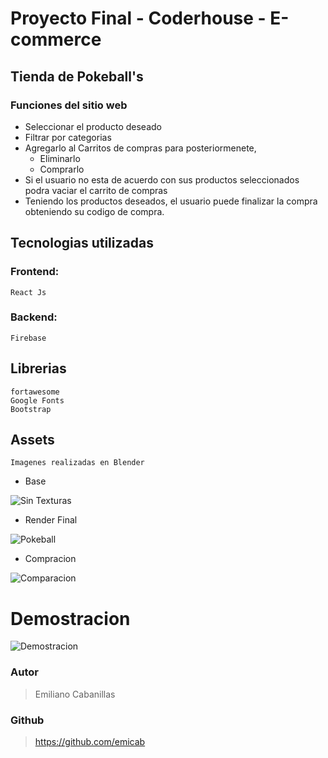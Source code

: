 # Proyecto Final - Coderhouse - E-commerce

## Tienda de Pokeball's
### Funciones del sitio web
- Seleccionar el producto deseado
- Filtrar por categorias
- Agregarlo al Carritos de compras para posteriormenete,
    - Eliminarlo
    - Comprarlo
- Si el usuario no esta de acuerdo con sus productos seleccionados podra vaciar el carrito de compras
- Teniendo los productos deseados, el usuario puede finalizar la compra obteniendo su codigo de compra.

## Tecnologias utilizadas
### Frontend:
    React Js
### Backend:
    Firebase

## Librerias
    fortawesome
    Google Fonts
    Bootstrap

## Assets
    Imagenes realizadas en Blender

- Base

![Sin Texturas](https://firebasestorage.googleapis.com/v0/b/bbdd-poketienda.appspot.com/o/pokeball%20400%20st.png?alt=media&token=a882ae7c-90e8-4dee-993c-1571a1f6fdda)

- Render Final

![Pokeball](https://firebasestorage.googleapis.com/v0/b/bbdd-poketienda.appspot.com/o/pokeball%20400.png?alt=media&token=55e8bb3a-0aec-44bd-b73e-73fbe86ca3fa)

- Compracion

![Comparacion](https://firebasestorage.googleapis.com/v0/b/bbdd-poketienda.appspot.com/o/Sin%20t%C3%ADtulo-1%401%2C5x.jpg?alt=media&token=4c082476-1cd9-4550-99b7-b33e6bb32dac)


# Demostracion

![Demostracion](https://firebasestorage.googleapis.com/v0/b/bbdd-poketienda.appspot.com/o/2022-10-03%2016-32-03.gif?alt=media&token=a2c941ac-edd1-4bf2-b4b9-e689d30e0e80)



### Autor
> Emiliano Cabanillas

### Github
> https://github.com/emicab